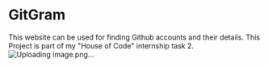 # GitGram
This website can be used for finding Github accounts and their details. This Project is part of my "House of Code" internship task 2. 
![Uploading image.png…]()

